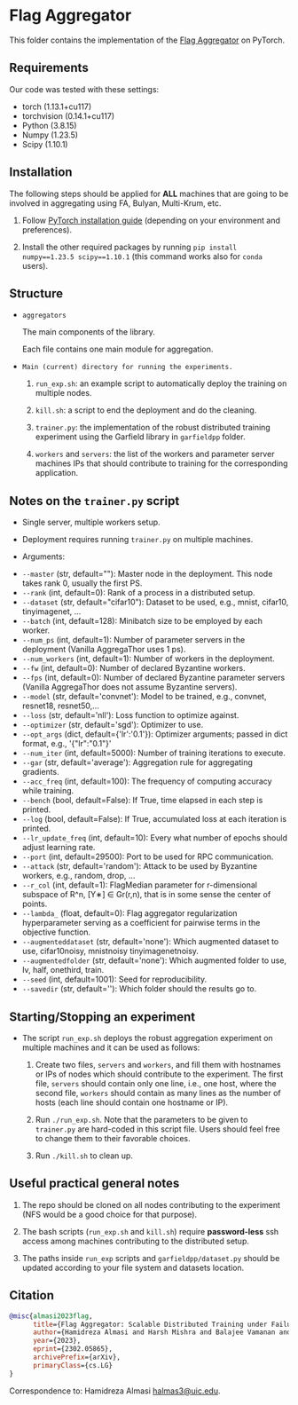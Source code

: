 # Flag Aggregator

This folder contains the implementation of the [Flag Aggregator](https://arxiv.org/abs/2302.05865) on PyTorch.


## Requirements
Our code was tested with these settings:
* torch (1.13.1+cu117)
* torchvision (0.14.1+cu117)
* Python (3.8.15)
* Numpy (1.23.5)
* Scipy (1.10.1)

## Installation
The following steps should be applied for **ALL** machines that are going to be involved in aggregating using FA, Bulyan, Multi-Krum, etc.

1. Follow [PyTorch installation guide](https://pytorch.org/) (depending on your environment and preferences).

2. Install the other required packages by running `pip install numpy==1.23.5 scipy==1.10.1` (this command works also for `conda` users).

## Structure

* `aggregators`

   The main components of the library.

   Each file contains one main module for aggregation.

* `Main (current) directory for running the experiments.`

   1. `run_exp.sh`: an example script to automatically deploy the training on multiple nodes.

   2. `kill.sh`: a script to end the deployment and do the cleaning.

   3. `trainer.py`: the implementation of the robust distributed training experiment using the Garfield library in `garfieldpp` folder.

   4. `workers` and `servers`: the list of the workers and parameter server machines IPs that should contribute to training for the corresponding application.

## Notes on the `trainer.py` script
* Single server, multiple workers setup.

* Deployment requires running `trainer.py` on multiple machines.

* Arguments:

- `--master` (str, default=""): Master node in the deployment. This node takes rank 0, usually the first PS.
- `--rank` (int, default=0): Rank of a process in a distributed setup.
- `--dataset` (str, default="cifar10"): Dataset to be used, e.g., mnist, cifar10, tinyimagenet, ...
- `--batch` (int, default=128): Minibatch size to be employed by each worker.
- `--num_ps` (int, default=1): Number of parameter servers in the deployment (Vanilla AggregaThor uses 1 ps).
- `--num_workers` (int, default=1): Number of workers in the deployment.
- `--fw` (int, default=0): Number of declared Byzantine workers.
- `--fps` (int, default=0): Number of declared Byzantine parameter servers (Vanilla AggregaThor does not assume Byzantine servers).
- `--model` (str, default='convnet'): Model to be trained, e.g., convnet, resnet18, resnet50,...
- `--loss` (str, default='nll'): Loss function to optimize against.
- `--optimizer` (str, default='sgd'): Optimizer to use.
- `--opt_args` (dict, default={'lr':'0.1'}): Optimizer arguments; passed in dict format, e.g., '{"lr":"0.1"}'
- `--num_iter` (int, default=5000): Number of training iterations to execute.
- `--gar` (str, default='average'): Aggregation rule for aggregating gradients.
- `--acc_freq` (int, default=100): The frequency of computing accuracy while training.
- `--bench` (bool, default=False): If True, time elapsed in each step is printed.
- `--log` (bool, default=False): If True, accumulated loss at each iteration is printed.
- `--lr_update_freq` (int, default=10): Every what number of epochs should adjust learning rate.
- `--port` (int, default=29500): Port to be used for RPC communication.
- `--attack` (str, default='random'): Attack to be used by Byzantine workers, e.g., random, drop, ...
- `--r_col` (int, default=1): FlagMedian parameter for r-dimensional subspace of R^n, [Y∗] ∈ Gr(r,n), that is in some sense the center of points.
- `--lambda_` (float, default=0): Flag aggregator regularization hyperparameter serving as a coefficient for pairwise terms in the objective function.
- `--augmenteddataset` (str, default='none'): Which augmented dataset to use, cifar10noisy, mnistnoisy tinyimagenetnoisy.
- `--augmentedfolder` (str, default='none'): Which augmented folder to use, lv, half, onethird, train.
- `--seed` (int, default=1001): Seed for reproducibility.
- `--savedir` (str, default=''): Which folder should the results go to.

## Starting/Stopping an experiment

* The script `run_exp.sh` deploys the robust aggregation experiment on multiple machines and it can be used as follows:

  1. Create two files, `servers` and `workers`, and fill them with hostnames or IPs of nodes which should contribute to the experiment. The first file, `servers` should contain only one line, i.e., one host, where the second file, `workers` should contain as many lines as the number of hosts (each line should contain one hostname or IP).

  2. Run `./run_exp.sh`. Note that the parameters to be given to `trainer.py` are hard-coded in this script file. Users should feel free to change them to their favorable choices.

  3. Run `./kill.sh` to clean up.

## Useful practical general notes
1. The repo should be cloned on all nodes contributing to the experiment (NFS would be a good choice for that purpose).

2. The bash scripts (`run_exp.sh` and `kill.sh`) require **password-less** ssh access among machines contributing to the distributed setup.

3. The paths inside `run_exp` scripts and `garfieldpp/dataset.py` should be updated according to your file system and datasets location.

## Citation
```bib
@misc{almasi2023flag,
      title={Flag Aggregator: Scalable Distributed Training under Failures and Augmented Losses using Convex Optimization}, 
      author={Hamidreza Almasi and Harsh Mishra and Balajee Vamanan and Sathya N. Ravi},
      year={2023},
      eprint={2302.05865},
      archivePrefix={arXiv},
      primaryClass={cs.LG}
}
```

Correspondence to: Hamidreza Almasi <halmas3@uic.edu>.
